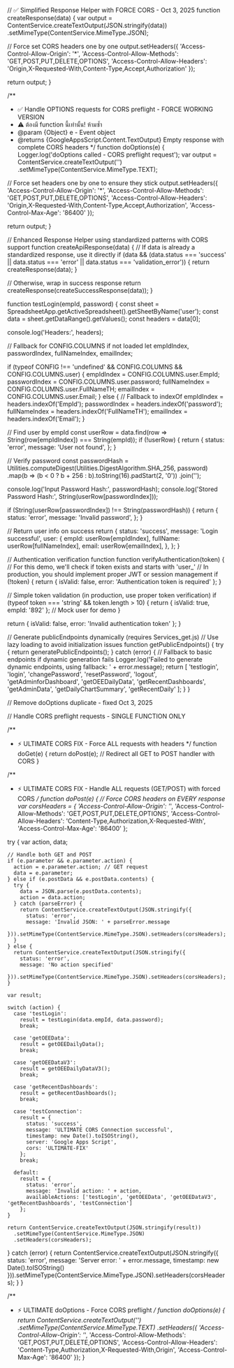 // ✅ Simplified Response Helper with FORCE CORS - Oct 3, 2025
function createResponse(data) {
  var output = ContentService.createTextOutput(JSON.stringify(data))
    .setMimeType(ContentService.MimeType.JSON);
    
  // Force set CORS headers one by one
  output.setHeaders({
    'Access-Control-Allow-Origin': '*',
    'Access-Control-Allow-Methods': 'GET,POST,PUT,DELETE,OPTIONS', 
    'Access-Control-Allow-Headers': 'Origin,X-Requested-With,Content-Type,Accept,Authorization'
  });
  
  return output;
}

/**
 * ✅ Handle OPTIONS requests for CORS preflight - FORCE WORKING VERSION 
 * ⚠️ ต้องมี function นี้เท่านั้น! ห้ามซ้ำ
 * @param {Object} e - Event object  
 * @returns {GoogleAppsScript.Content.TextOutput} Empty response with complete CORS headers
 */
function doOptions(e) {
  Logger.log('doOptions called - CORS preflight request');
  var output = ContentService.createTextOutput('')
    .setMimeType(ContentService.MimeType.TEXT);
    
  // Force set headers one by one to ensure they stick
  output.setHeaders({
    'Access-Control-Allow-Origin': '*',
    'Access-Control-Allow-Methods': 'GET,POST,PUT,DELETE,OPTIONS',
    'Access-Control-Allow-Headers': 'Origin,X-Requested-With,Content-Type,Accept,Authorization',
    'Access-Control-Max-Age': '86400'
  });
  
  return output;
}

// Enhanced Response Helper using standardized patterns with CORS support
function createApiResponse(data) {
  // If data is already a standardized response, use it directly
  if (data && (data.status === 'success' || data.status === 'error' || data.status === 'validation_error')) {
    return createResponse(data);
  }
  
  // Otherwise, wrap in success response
  return createResponse(createSuccessResponse(data));
}

function testLogin(empId, password) {
  const sheet = SpreadsheetApp.getActiveSpreadsheet().getSheetByName('user');
  const data = sheet.getDataRange().getValues();
  const headers = data[0];

  console.log('Headers:', headers);

  // Fallback for CONFIG.COLUMNS if not loaded
  let empIdIndex, passwordIndex, fullNameIndex, emailIndex;
  
  if (typeof CONFIG !== 'undefined' && CONFIG.COLUMNS && CONFIG.COLUMNS.user) {
    empIdIndex = CONFIG.COLUMNS.user.EmpId;
    passwordIndex = CONFIG.COLUMNS.user.password;
    fullNameIndex = CONFIG.COLUMNS.user.FullNameTH;
    emailIndex = CONFIG.COLUMNS.user.Email;
  } else {
    // Fallback to indexOf
    empIdIndex = headers.indexOf('EmpId');
    passwordIndex = headers.indexOf('password');
    fullNameIndex = headers.indexOf('FullNameTH');
    emailIndex = headers.indexOf('Email');
  }

  // Find user by empId
  const userRow = data.find(row => String(row[empIdIndex]) === String(empId));
  if (!userRow) {
    return {
      status: 'error',
      message: 'User not found',
    };
  }

  // Verify password
  const passwordHash = Utilities.computeDigest(Utilities.DigestAlgorithm.SHA_256, password)
    .map(b => (b < 0 ? b + 256 : b).toString(16).padStart(2, '0'))
    .join('');

  console.log('Input Password Hash:', passwordHash);
  console.log('Stored Password Hash:', String(userRow[passwordIndex]));

  if (String(userRow[passwordIndex]) !== String(passwordHash)) {
    return {
      status: 'error',
      message: 'Invalid password',
    };
  }

  // Return user info on success
  return {
    status: 'success',
    message: 'Login successful',
    user: {
      empId: userRow[empIdIndex],
      fullName: userRow[fullNameIndex],
      email: userRow[emailIndex],
    },
  };
}

// Authentication verification function
function verifyAuthentication(token) {
  // For this demo, we'll check if token exists and starts with 'user_'
  // In production, you should implement proper JWT or session management
  if (!token) {
    return { isValid: false, error: 'Authentication token is required' };
  }
  
  // Simple token validation (in production, use proper token verification)
  if (typeof token === 'string' && token.length > 10) {
    return { isValid: true, empId: '892' }; // Mock user for demo
  }
  
  return { isValid: false, error: 'Invalid authentication token' };
}

// Generate publicEndpoints dynamically (requires Services_get.js)
// Use lazy loading to avoid initialization issues
function getPublicEndpoints() {
  try {
    return generatePublicEndpoints();
  } catch (error) {
    // Fallback to basic endpoints if dynamic generation fails
    Logger.log('Failed to generate dynamic endpoints, using fallback: ' + error.message);
    return [
      'testlogin',
      'login',
      'changePassword',
      'resetPassword', 
      'logout',
      'getAdminforDashboard',
      'getOEEDailyData',
      'getRecentDashboards',
      'getAdminData',
      'getDailyChartSummary',
      'getRecentDaily'
    ];
  }
}

// Remove doOptions duplicate - fixed Oct 3, 2025

// Handle CORS preflight requests - SINGLE FUNCTION ONLY

/**
 * ⚡ ULTIMATE CORS FIX - Force ALL requests with headers
 */
function doGet(e) {
  return doPost(e); // Redirect all GET to POST handler with CORS
}

/**
 * ⚡ ULTIMATE CORS FIX - Handle ALL requests (GET/POST) with forced CORS
 */
function doPost(e) {
  // Force CORS headers on EVERY response
  var corsHeaders = {
    'Access-Control-Allow-Origin': '*',
    'Access-Control-Allow-Methods': 'GET,POST,PUT,DELETE,OPTIONS',
    'Access-Control-Allow-Headers': 'Content-Type,Authorization,X-Requested-With',
    'Access-Control-Max-Age': '86400'
  };
  
  try {
    var action, data;
    
    // Handle both GET and POST
    if (e.parameter && e.parameter.action) {
      action = e.parameter.action; // GET request
      data = e.parameter;
    } else if (e.postData && e.postData.contents) {
      try {
        data = JSON.parse(e.postData.contents);
        action = data.action;
      } catch (parseError) {
        return ContentService.createTextOutput(JSON.stringify({
          status: 'error',
          message: 'Invalid JSON: ' + parseError.message
        })).setMimeType(ContentService.MimeType.JSON).setHeaders(corsHeaders);
      }
    } else {
      return ContentService.createTextOutput(JSON.stringify({
        status: 'error',
        message: 'No action specified'
      })).setMimeType(ContentService.MimeType.JSON).setHeaders(corsHeaders);
    }
    
    var result;
    
    switch (action) {
      case 'testLogin':
        result = testLogin(data.empId, data.password);
        break;
        
      case 'getOEEData':
        result = getOEEDailyData();
        break;
        
      case 'getOEEDataV3':
        result = getOEEDailyDataV3();
        break;
        
      case 'getRecentDashboards':
        result = getRecentDashboards();
        break;
      
      case 'testConnection':
        result = {
          status: 'success',
          message: 'ULTIMATE CORS Connection successful',
          timestamp: new Date().toISOString(),
          server: 'Google Apps Script',
          cors: 'ULTIMATE-FIX'
        };
        break;
        
      default:
        result = {
          status: 'error',
          message: 'Invalid action: ' + action,
          availableActions: ['testLogin', 'getOEEData', 'getOEEDataV3', 'getRecentDashboards', 'testConnection']
        };
    }
    
    return ContentService.createTextOutput(JSON.stringify(result))
      .setMimeType(ContentService.MimeType.JSON)
      .setHeaders(corsHeaders);
    
  } catch (error) {
    return ContentService.createTextOutput(JSON.stringify({
      status: 'error',
      message: 'Server error: ' + error.message,
      timestamp: new Date().toISOString()
    })).setMimeType(ContentService.MimeType.JSON).setHeaders(corsHeaders);
  }
}

/**
 * ⚡ ULTIMATE doOptions - Force CORS preflight
 */
function doOptions(e) {
  return ContentService.createTextOutput('')
    .setMimeType(ContentService.MimeType.TEXT)
    .setHeaders({
      'Access-Control-Allow-Origin': '*',
      'Access-Control-Allow-Methods': 'GET,POST,PUT,DELETE,OPTIONS',
      'Access-Control-Allow-Headers': 'Content-Type,Authorization,X-Requested-With,Origin',
      'Access-Control-Max-Age': '86400'
    });
}